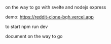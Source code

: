 on the way to go with svelte and nodejs express

demo: https://reddit-clone-bqh.vercel.app

to start
npm run dev

document on the way to go
